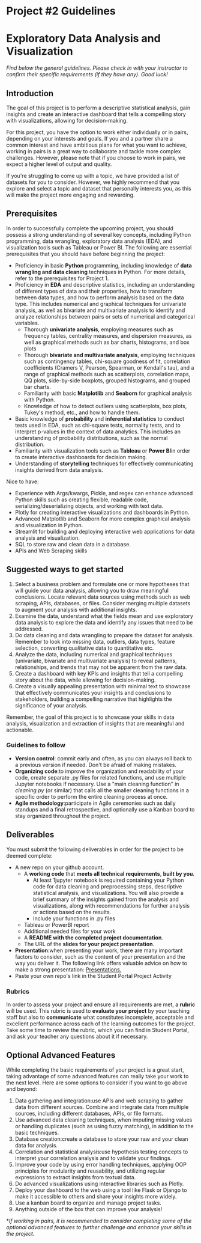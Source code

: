 # Project #2 Guidelines
# Exploratory Data Analysis and Visualization

*Find below the general guidelines. Please check in with your instructor to confirm their specific requirements (if they have any). Good luck!*

## Introduction

The goal of this project is to perform a descriptive statistical analysis, gain insights and create an interactive dashboard that tells a compelling story with visualizations, allowing for decision-making.

For this project, you have the option to work either individually or in pairs, depending on your interests and goals. If you and a partner share a common interest and have ambitious plans for what you want to achieve, working in pairs is a great way to collaborate and tackle more complex challenges. However, please note that if you choose to work in pairs, we expect a higher level of output and quality.

If you're struggling to come up with a topic, we have provided a list of datasets for you to consider. However, we highly recommend that you explore and select a topic and dataset that personally interests you, as this will make the project more engaging and rewarding.

## Prerequisites

In order to successfully complete the upcoming project, you should possess a strong understanding of several key concepts, including Python programming, data wrangling, exploratory data analysis (EDA), and visualization tools such as Tableau or Power BI. The following are essential prerequisites that you should have before beginning the project:

- Proficiency in basic **Python** programming, including knowledge of **data wrangling and data cleaning** techniques in Python. For more details, refer to the prerequisites for Project 1.
- Proficiency in **EDA** and descriptive statistics, including an understanding of different types of data and their properties, how to transform between data types, and how to perform analysis based on the data type. This includes numerical and graphical techniques for univariate analysis, as well as bivariate and multivariate analysis to identify and analyze relationships between pairs or sets of numerical and categorical variables.
  - Thorough **univariate analysis**, employing measures such as frequency tables, centrality measures, and dispersion measures, as well as graphical methods such as bar charts, histograms, and box plots
  - Thorough **bivariate and multivariate analysis**, employing techniques such as contingency tables, chi-square goodness of fit, correlation coefficients (Cramers V, Pearson, Spearman, or Kendall's tau), and a range of graphical methods such as scatterplots, correlation maps, QQ plots, side-by-side boxplots, grouped histograms, and grouped bar charts.
  - Familiarity with basic **Matplotlib** and **Seaborn** for graphical analysis with Python.
  - Knowledge of how to detect outliers using scatterplots, box plots, Tukey's method, etc., and how to handle them.
- Basic knowledge of **probability** and **inferential statistics** to conduct tests used in EDA, such as chi-square tests, normality tests, and to interpret p-values in the context of data analytics. This includes an understanding of probability distributions, such as the normal distribution.
- Familiarity with visualization tools such as **Tableau** or **Power BI**in order to create interactive dashboards for decision making.
- Understanding of **storytelling** techniques for effectively communicating insights derived from data analysis.

Nice to have:

- Experience with Args/kwargs, Pickle, and regex can enhance advanced Python skills such as creating flexible, readable code, serializing/deserializing objects, and working with text data.
- Plotly for creating interactive visualizations and dashboards in Python.
- Advanced Matplotlib and Seaborn for more complex graphical analysis and visualization in Python.
- Streamlit for building and deploying interactive web applications for data analysis and visualization.
- SQL to store raw and clean data in a database.
- APIs and Web Scraping skills

## Suggested ways to get started

1. Select a business problem and formulate one or more hypotheses that will guide your data analysis, allowing you to draw meaningful conclusions. Locate relevant data sources using methods such as web scraping, APIs, databases, or files. Consider merging multiple datasets to augment your analysis with additional insights.
1. Examine the data, understand what the fields mean and use exploratory data analysis to explore the data and identify any issues that need to be addressed.
3. Do data cleaning and data wrangling to prepare the dataset for analysis. Remember to look into missing data, outliers, data types, feature selection, converting qualitative data to quantitative etc.
3. Analyze the data, including numerical and graphical techniques (univariate, bivariate and multivariate analysis) to reveal patterns, relationships, and trends that may not be apparent from the raw data.
3. Create a dashboard with key KPIs and insights that tell a compelling story about the data, while allowing for decision-making.
3. Create a visually appealing presentation with minimal text to showcase that effectively communicates your insights and conclusions to stakeholders, building a compelling narrative that highlights the significance of your analysis.

Remember, the goal of this project is to showcase your skills in data analysis, visualization and extraction of insights that are meaningful and actionable.

### Guidelines to follow

- **Version control**: commit early and often, as you can always roll back to a previous version if needed. Don't be afraid of making mistakes.
- **Organizing code**:to improve the organization and readability of your code, create separate .py files for related functions, and use multiple Jupyter notebooks if necessary. Use a "main cleaning function" in *cleaning.py* (or similar) that calls all the smaller cleaning functions in a specific order to perform the entire cleaning process at once.
- **Agile methodology**:participate in Agile ceremonies such as daily standups and a final retrospective, and optionally use a Kanban board to stay organized throughout the project.

## Deliverables

You must submit the following deliverables in order for the project to be deemed complete:

- A new repo on your github account.
  - A **working code** that **meets all technical requirements**, **built by you**.
    - At least 1jupyter notebook is required containing your Python code for data cleaning and preprocessing steps, descriptive statistical analysis, and visualizations. You will also provide a brief summary of the insights gained from the analysis and visualizations, along with recommendations for further analysis or actions based on the results.
    - Include your functions in .py files
  - Tableau or PowerBI report
  - Additional needed files for your work
  - A **README with the completed project documentation**.
  - The URL of the **slides for your project presentation**.
- **Presentation**:when presenting your work, there are many important factors to consider, such as the content of your presentation and the way you deliver it. The following link offers valuable advice on how to make a strong presentation: [Presentations.](https://github.com/data-bootcamp-v4/project-briefs-and-rubric/blob/main/DA%20Presentations.pdf)
- Paste your own repo's link in the Student Portal Project Activity

### Rubrics

In order to assess your project and ensure all requirements are met, a **rubric** will be used. This rubric is used to **evaluate your project** by your teaching staff but also to **communicate** what constitutes incomplete, acceptable and excellent performance across each of the learning outcomes for the project. Take some time to review the rubric, which you can find in Student Portal, and ask your teacher any questions about it if necessary.

## Optional Advanced Features

While completing the basic requirements of your project is a great start, taking advantage of some advanced features can really take your work to the next level. Here are some options to consider if you want to go above and beyond:

1. Data gathering and integration:use APIs and web scraping to gather data from different sources. Combine and integrate data from multiple sources, including different databases, APIs, or file formats.
1. Use advanced data cleaning techniques, when imputing missing values or handling duplicates (such as using fuzzy matching), in addition to the basic techniques.
1. Database creation:create a database to store your raw and your clean data for analysis.
1. Correlation and statistical analysis:use hypothesis testing concepts to interpret your correlation analysis and to validate your findings.
1. Improve your code by using error handling techniques, applying OOP principles for modularity and reusability, and utilizing regular expressions to extract insights from textual data.
1. Do advanced visualizations using interactive libraries such as Plotly.
1. Deploy your dashboard to the web using a tool like Flask or Django to make it accessible to others and share your insights more widely.
1. Use a kanban board to organize and manage project tasks.
1. Anything outside of the box that can improve your analysis!

\**If working in pairs, it is recommended to consider completing some of the optional advanced features to further challenge and enhance your skills in the project.*
